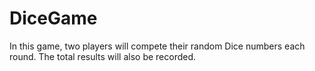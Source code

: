 # DiceGame
In this game, two players will compete their random Dice numbers each round. The total results will also be recorded.
